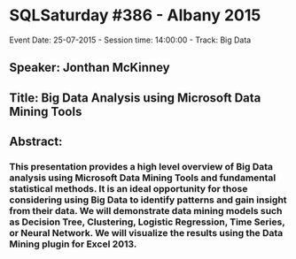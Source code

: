 # SQLSaturday #386 - Albany 2015
Event Date: 25-07-2015 - Session time: 14:00:00 - Track: Big Data
## Speaker: Jonthan McKinney
## Title: Big Data Analysis using Microsoft Data Mining Tools
## Abstract:
### This presentation provides a high level overview of Big Data analysis using Microsoft Data Mining Tools and fundamental statistical methods. It is an ideal opportunity for those considering using Big Data to identify patterns and gain insight from their data. We will demonstrate data mining models such as Decision Tree, Clustering, Logistic Regression, Time Series, or Neural Network.  We will visualize the results using the Data Mining plugin for Excel 2013.


